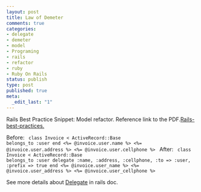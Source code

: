 ```yaml
--- 
layout: post
title: Law of Demeter
comments: true
categories:
- delegate
- demeter
- model
- Programing
- rails
- refactor
- ruby
- Ruby On Rails
status: publish
type: post
published: true
meta: 
  _edit_last: "1"
---
```

Rails Best Practice Snippet: Model refactor.
Reference link to the PDF.<a href='http://tech.wangyaodi.com/?attachment_id=125' rel='attachment wp-att-125'>Rails-best-practices.</a>

Before:
<code lang="ruby">
class Invoice < ActiveRecord::Base
  belongs_to :user
end
<%= @invoice.user.name %>
<%= @invoice.user.address %>
<%= @invoice.user.cellphone %>
</code>
After:
<code lang="rails">
class Invoice < ActiveRecord::Base
  belongs_to :user
  delegate :name, :address, :cellphone, :to => :user, :prefix => true
end
<%= @invoice.user_name %>
<%= @invoice.user_address %>
<%= @invoice.user_cellphone %>
</code>

See more details about <a href="http://api.rubyonrails.org/classes/Module.html#M000110">Delegate</a> in rails doc.
